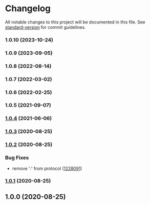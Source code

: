 # Changelog

All notable changes to this project will be documented in this file. See [standard-version](https://github.com/conventional-changelog/standard-version) for commit guidelines.

### 1.0.10 (2023-10-24)

### 1.0.9 (2023-09-05)

### 1.0.8 (2022-08-14)

### 1.0.7 (2022-03-02)

### 1.0.6 (2022-02-25)

### 1.0.5 (2021-09-07)

### [1.0.4](https://github.com/Kikobeats/parse-proxy-uri/compare/v1.0.3...v1.0.4) (2021-06-06)

### [1.0.3](https://github.com/Kikobeats/parse-proxy-uri/compare/v1.0.2...v1.0.3) (2020-08-25)

### [1.0.2](https://github.com/Kikobeats/parse-proxy-uri/compare/v1.0.1...v1.0.2) (2020-08-25)


### Bug Fixes

* remove ':' from protocol ([1228091](https://github.com/Kikobeats/parse-proxy-uri/commit/12280919c5b3b9babe87ee47f0f4785ccf2bd390))

### [1.0.1](https://github.com/Kikobeats/parse-proxy-uri/compare/v1.0.0...v1.0.1) (2020-08-25)

## 1.0.0 (2020-08-25)

